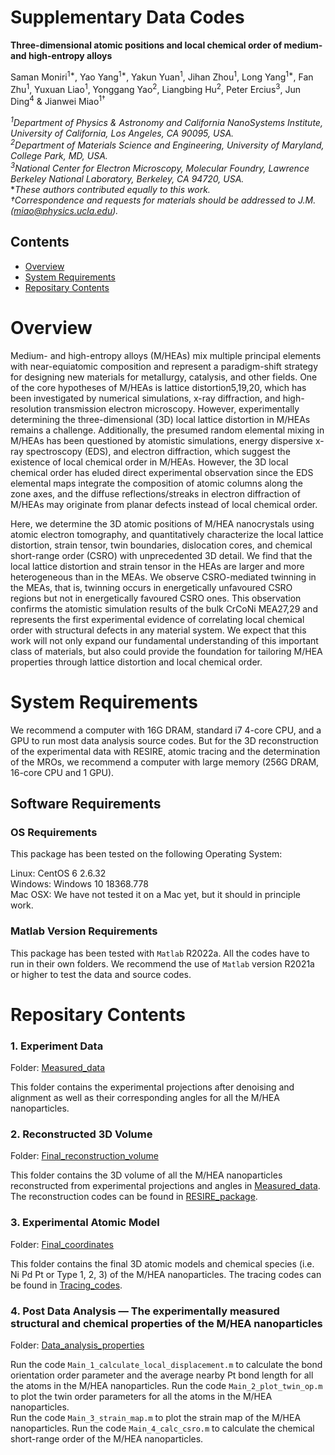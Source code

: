 # Supplementary Data Codes 

**Three-dimensional atomic positions and local chemical order of medium-and high-entropy alloys**

Saman Moniri<sup>1*</sup>, Yao Yang<sup>1*</sup>, Yakun Yuan<sup>1</sup>, Jihan Zhou<sup>1</sup>, Long Yang<sup>1*</sup>, Fan Zhu<sup>1</sup>, Yuxuan Liao<sup>1</sup>, Yonggang Yao<sup>2</sup>, Liangbing Hu<sup>2</sup>, Peter Ercius<sup>3</sup>, Jun Ding<sup>4</sup> & Jianwei Miao<sup>1†</sup>    

*<sup>1</sup>Department of Physics & Astronomy and California NanoSystems Institute, University of California, Los Angeles, CA 90095, USA.*    
*<sup>2</sup>Department of Materials Science and Engineering, University of Maryland, College Park, MD, USA.*      
*<sup>3</sup>National Center for Electron Microscopy, Molecular Foundry, Lawrence Berkeley National Laboratory, Berkeley, CA 94720, USA.*   
**These authors contributed equally to this work.*     
*†Correspondence and requests for materials should be addressed to J.M. (miao@physics.ucla.edu).*  

## Contents

- [Overview](#overview)
- [System Requirements](#system-requirements)
- [Repositary Contents](#repositary-contents)

# Overview

Medium- and high-entropy alloys (M/HEAs) mix multiple principal elements with near-equiatomic composition and represent a paradigm-shift strategy for designing new materials for metallurgy, catalysis, and other fields. One of the core hypotheses of M/HEAs is lattice distortion5,19,20, which has been investigated by numerical simulations, x-ray diffraction, and high-resolution transmission electron microscopy. However, experimentally determining the three-dimensional (3D) local lattice distortion in M/HEAs remains a challenge. Additionally, the presumed random elemental mixing in M/HEAs has been questioned by atomistic simulations, energy dispersive x-ray spectroscopy (EDS), and electron diffraction, which suggest the existence of local chemical order in M/HEAs. However, the 3D local chemical order has eluded direct experimental observation since the EDS elemental maps integrate the composition of atomic columns along the zone axes, and the diffuse reflections/streaks in electron diffraction of M/HEAs may originate from planar defects instead of local chemical order. 

Here, we determine the 3D atomic positions of M/HEA nanocrystals using atomic electron tomography, and quantitatively characterize the local lattice distortion, strain tensor, twin boundaries, dislocation cores, and chemical short-range order (CSRO) with unprecedented 3D detail. We find that the local lattice distortion and strain tensor in the HEAs are larger and more heterogeneous than in the MEAs. We observe CSRO-mediated twinning in the MEAs, that is, twinning occurs in energetically unfavoured CSRO regions but not in energetically favoured CSRO ones. This observation confirms the atomistic simulation results of the bulk CrCoNi MEA27,29 and represents the first experimental evidence of correlating local chemical order with structural defects in any material system. We expect that this work will not only expand our fundamental understanding of this important class of materials, but also could provide the foundation for tailoring M/HEA properties through lattice distortion and local chemical order.

# System Requirements

We recommend a computer with 16G DRAM, standard i7 4-core CPU, and a GPU to run most data analysis source codes. But for the 3D reconstruction of the experimental data with RESIRE, atomic tracing and the determination of the MROs, we recommend a computer with large memory (256G DRAM, 16-core CPU and 1 GPU).

## Software Requirements

### OS Requirements

This package has been tested on the following Operating System:

Linux: CentOS 6 2.6.32    
Windows: Windows 10 18368.778    
Mac OSX: We have not tested it on a Mac yet, but it should in principle work.     

### Matlab Version Requirements

This package has been tested with `Matlab` R2022a. All the codes have to run in their own folders. We recommend the use of `Matlab` version R2021a or higher to test the data and source codes.

# Repositary Contents

### 1. Experiment Data

Folder: [Measured_data](./1_Measured_data)

This folder contains the experimental projections after denoising and alignment as well as their corresponding angles for all the M/HEA nanoparticles.

### 2. Reconstructed 3D Volume

Folder: [Final_reconstruction_volume](./2_Final_reconstruction_volume)

This folder contains the 3D volume of all the M/HEA nanoparticles reconstructed from experimental projections and angles in [Measured_data](./1_Measured_data). 
The reconstruction codes can be found in [RESIRE_package](https://github.com/AET-MetallicGlass/Supplementary-Data-Codes/tree/master/2_RESIRE_package).

### 3. Experimental Atomic Model

Folder: [Final_coordinates](./3_Final_coordinates)

This folder contains the final 3D atomic models and chemical species (i.e. Ni Pd Pt or Type 1, 2, 3) of the M/HEA nanoparticles. 
The tracing codes can be found in [Tracing_codes](https://github.com/AET-MetallicGlass/Supplementary-Data-Codes/tree/master/4_Tracing_and_classification).

### 4. Post Data Analysis — The experimentally measured structural and chemical properties of the M/HEA nanoparticles

Folder: [Data_analysis_properties](./4_Data_analysis_properties)

Run the code `Main_1_calculate_local_displacement.m` to calculate the bond orientation order parameter and the average nearby Pt bond length for all the atoms in the M/HEA nanoparticles.
Run the code `Main_2_plot_twin_op.m` to plot the twin order parameters for all the atoms in the M/HEA nanoparticles.   
Run the code `Main_3_strain_map.m` to plot the strain map of the M/HEA nanoparticles.
Run the code `Main_4_calc_csro.m` to calculate the chemical short-range order of the M/HEA nanoparticles.

